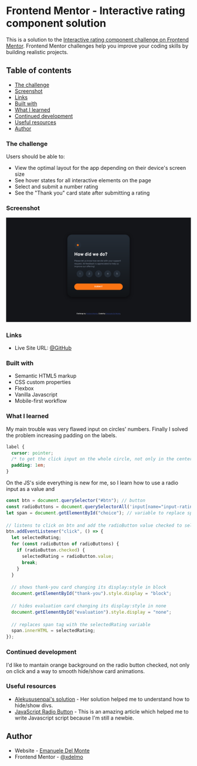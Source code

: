 # Frontend Mentor - Interactive rating component solution

This is a solution to the [Interactive rating component challenge on Frontend Mentor](https://www.frontendmentor.io/challenges/interactive-rating-component-koxpeBUmI). Frontend Mentor challenges help you improve your coding skills by building realistic projects.

## Table of contents

- [The challenge](#the-challenge)
- [Screenshot](#screenshot)
- [Links](#links)
- [Built with](#built-with)
- [What I learned](#what-i-learned)
- [Continued development](#continued-development)
- [Useful resources](#useful-resources)
- [Author](#author)

### The challenge

Users should be able to:

- View the optimal layout for the app depending on their device's screen size
- See hover states for all interactive elements on the page
- Select and submit a number rating
- See the "Thank you" card state after submitting a rating

### Screenshot

![screenshot](./screenshots/screenshot.png)

### Links

- Live Site URL: [@GitHub](https://htmlpreview.github.io/?https://github.com/xdelmo/interactive-rating-component/blob/master/index.html)

### Built with

- Semantic HTML5 markup
- CSS custom properties
- Flexbox
- Vanilla Javascript
- Mobile-first workflow

### What I learned

My main trouble was very flawed input on circles' numbers. Finally I solved the problem increasing padding on the labels.

```css
label {
  cursor: pointer;
  /* to get the click input on the whole circle, not only in the center */
  padding: 1em;
}
```

On the JS's side everything is new for me, so I learn how to use a radio input as a value and

```js
const btn = document.querySelector("#btn"); // button
const radioButtons = document.querySelectorAll('input[name="input-rating"]'); // variable for radio buttons
let span = document.getElementById("choice"); // variable to replace span in thank-you card

// listens to click on btn and add the radioButton value checked to selectedRating
btn.addEventListener("click", () => {
  let selectedRating;
  for (const radioButton of radioButtons) {
    if (radioButton.checked) {
      selectedRating = radioButton.value;
      break;
    }
  }

  // shows thank-you card changing its display:style in block
  document.getElementById("thank-you").style.display = "block";

  // hides evaluation card changing its display:style in none
  document.getElementById("evaluation").style.display = "none";

  // replaces span tag with the selectedRating variable
  span.innerHTML = selectedRating;
});
```

### Continued development

I'd like to mantain orange background on the radio button checked, not only on click and a way to smooth hide/show card animations.

### Useful resources

- [Alekususenpai's solution](https://github.com/Alekususenpai/interactive-rating-component) - Her solution helped me to understand how to hide/show divs.
- [JavaScript Radio Button](https://www.javascripttutorial.net/javascript-dom/javascript-radio-button/#:~:text=Introduction%20to%20the%20JavaScript%20Radio,is%20called%20a%20radio%20group.) - This is an amazing article which helped me to write Javascript script because I'm still a newbie.

## Author

- Website - [Emanuele Del Monte](https://www.emanueledelmonte.com)
- Frontend Mentor - [@xdelmo](https://www.frontendmentor.io/profile/xdelmo)
